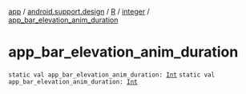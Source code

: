 [app](../../../index.md) / [android.support.design](../../index.md) / [R](../index.md) / [integer](index.md) / [app_bar_elevation_anim_duration](.)

# app_bar_elevation_anim_duration

`static val app_bar_elevation_anim_duration: `[`Int`](https://kotlinlang.org/api/latest/jvm/stdlib/kotlin/-int/index.html)
`static val app_bar_elevation_anim_duration: `[`Int`](https://kotlinlang.org/api/latest/jvm/stdlib/kotlin/-int/index.html)